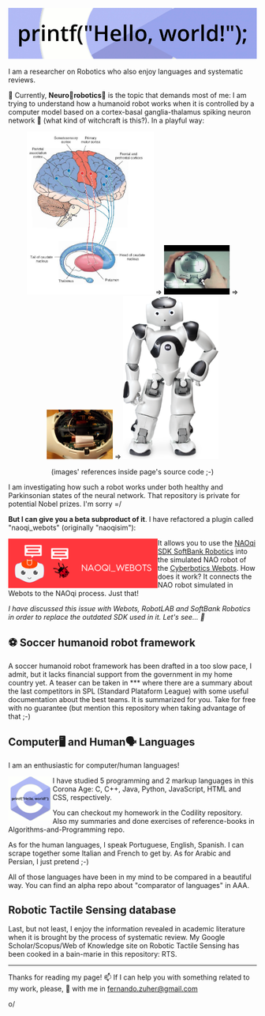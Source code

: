 <!--
**fernandozuher/fernandozuher** is a ✨ _special_ ✨ repository because its `README.md` (this file) appears on your GitHub profile.

Here are some ideas to get you started:

- 🔭 I’m currently working on ...
- 🌱 I’m currently learning ...
- 👯 I’m looking to collaborate on ...
- 🤔 I’m looking for help with ...
- 💬 Ask me about ...
- 📫 How to reach me: ...
- 😄 Pronouns: ...
- ⚡ Fun fact: ...
-->

<!--<img align="right" width="400" height="400" src="https://github.com/fernandozuher/fernandozuher/blob/master/images/carreta_furacao.webp">-->

<!--<img align="left" width="200" src="https://github.com/fernandozuher/fernandozuher/blob/master/images/programming.gif">-->

<p align="center"><img src="https://github.com/fernandozuher/fernandozuher/blob/master/images/hello_programming.gif"></p>

I am a researcher on Robotics who also enjoy languages and systematic reviews.

🔭 Currently, **Neuro🧠robotics🤖** is the topic that demands most of me: I am trying to understand how a humanoid robot works when it is controlled by a computer model based on a cortex-basal ganglia-thalamus spiking neuron network 🧙 (what kind of witchcraft is this?). In a playful way:

<!--
16 August 2020
Brain image: http://what-when-how.com/neuroscience/the-basal-ganglia-motor-systems-part-1/
NAO closed head: https://www.youtube.com/watch?v=VzznYm_fzmk
NAO opened head: https://staff.fnwi.uva.nl/a.visser/research/nao/Labbook2017.html
-->

<p align="center"><img height="330px" src="https://github.com/fernandozuher/fernandozuher/blob/master/images/brain.jpg">
=>
<img height="100px" src="https://github.com/fernandozuher/fernandozuher/blob/master/images/nao_closed_head.jpg">
=>
<img height="100px" src="https://github.com/fernandozuher/fernandozuher/blob/master/images/nao_opened_head.jpg">
=>
<img height="330px" src="https://github.com/fernandozuher/fernandozuher/blob/master/images/nao.webp">
</p>

<p align="center">(images' references inside page's source code ;-)</p>

I am investigating how such a robot works under both healthy and Parkinsonian states of the neural network. That repository is private for potential Nobel prizes. I'm sorry =/

**But I can give you a beta subproduct of it**. I have refactored a plugin called "naoqi_webots" (originally "naoqisim"):

[<img height="100px" align="left" src="https://github.com/fernandozuher/fernandozuher/blob/master/images/naoqi_webots.png">](https://github.com/fernandozuher/naoqi_webots) It allows you to use the [NAOqi SDK SoftBank Robotics](https://developer.softbankrobotics.com/nao6/downloads/nao6-downloads-linux) into the simulated NAO robot of the [Cyberbotics Webots](https://www.cyberbotics.com/). How does it work? It connects the NAO robot simulated in Webots to the NAOqi process. Just that! 
    
*I have discussed this issue with Webots, RobotLAB and SoftBank Robotics in order to replace the outdated SDK used in it. Let's see... 🤔*

## ⚽ Soccer humanoid robot framework
A soccer humanoid robot framework has been drafted in a too slow pace, I admit, but it lacks financial support from the government in my home country yet. A teaser can be taken in *** where there are a summary about the last competitors in SPL (Standard Plataform League) with some useful documentation about the best teams. It is summarized for you. Take for free with no guarantee (but mention this repository when taking advantage of that ;-)

## Computer🖥 and Human🗣 Languages
I am an enthusiastic for computer/human languages!

<img align="left" width="90px" src="https://github.com/fernandozuher/fernandozuher/blob/master/images/programming.gif">
I have studied 5 programming and 2 markup languages in this Corona Age: C, C++, Java, Python, JavaScript, HTML and CSS, respectively.

You can checkout my homework in the Codility repository. Also my summaries and done exercises of reference-books in Algorithms-and-Programming repo.

As for the human languages, I speak Portuguese, English, Spanish. I can scrape together some Italian and French to get by. As for Arabic and Persian, I just pretend ;-)

All of those languages have been in my mind to be compared in a beautiful way. You can find an alpha repo about "comparator of languages" in AAA. 


## Robotic Tactile Sensing database
Last, but not least, I enjoy the information revealed in academic literature when it is brought by the process of systematic review. My Google Scholar/Scopus/Web of Knowledge site on Robotic Tactile Sensing has been cooked in a bain-marie in this repository: RTS.

---
Thanks for reading my page! 📫 If I can help you with something related to my work, please, 💬 with me in fernando.zuher@gmail.com 

o/
